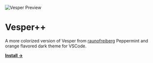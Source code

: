 ![Vesper Preview](https://cdn.rauno.me/vesper-og.png)

# Vesper++

A more colorized version of Vesper from [raunofreiberg](https://github.com/raunofreiberg/vesper)
Peppermint and orange flavored dark theme for VSCode.

<a href="https://marketplace.visualstudio.com/items?itemName=raunofreiberg.vesper"><strong>Install →</strong></a>
